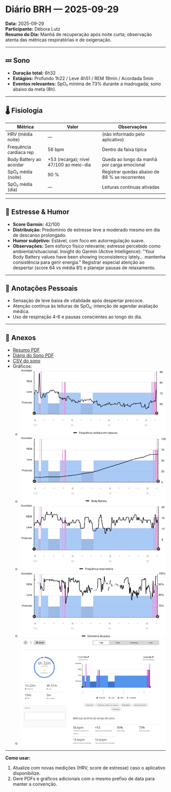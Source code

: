 # Diário BRH — 2025-09-29

**Data:** 2025-09-29  
**Participante:** Débora Lutz  
**Resumo do Dia:** Manhã de recuperação após noite curta; observação atenta das métricas respiratórias e de oxigenação.

---

## 💤 Sono
- **Duração total:** 6h32
- **Estágios:** Profundo 1h22 / Leve 4h51 / REM 19min / Acordada 5min
- **Eventos relevantes:** SpO₂ mínima de 73% durante a madrugada; sono abaixo da meta (8h).

---

## 🌡️ Fisiologia
| Métrica                 | Valor          | Observações                                      |
|-------------------------|----------------|--------------------------------------------------|
| HRV (média noite)       | —              | (não informado pelo aplicativo)                  |
| Frequência cardíaca rep | 56 bpm         | Dentro da faixa típica                           |
| Body Battery ao acordar | +53 (recarga); nível 47/100 ao meio-dia | Queda ao longo da manhã por carga emocional |
| SpO₂ média (noite)      | 90 %           | Registrar quedas abaixo de 88 % se recorrentes   |
| SpO₂ média (dia)        | —              | Leituras contínuas ativadas                      |

---

## 🧠 Estresse & Humor
- **Score Garmin:** 42/100
- **Distribuição:** Predomínio de estresse leve a moderado mesmo em dia de descanso prolongado.
- **Humor subjetivo:** Estável, com foco em autorregulação suave.
- **Observações:** Sem esforço físico relevante; estresse percebido como ambiental/situacional. Insight do Garmin (Active Intelligence): "Your Body Battery values have been showing inconsistency lately... mantenha consistência para gerir energia." Registrar especial atenção ao despertar (score 64 vs média 81) e planejar pausas de relaxamento.

---

## 📝 Anotações Pessoais
- Sensação de leve baixa de vitalidade após despertar precoce.
- Atenção contínua às leituras de SpO₂; intenção de agendar avaliação médica.
- Uso de respiração 4-6 e pausas conscientes ao longo do dia.

---

## 📎 Anexos
- [Resumo PDF](2025-09-29-resumo-diario.pdf)
- [Diário do Sono PDF](2025-09-29-sono.pdf)
- [CSV do sono](2025-09-29-sono.csv)
- Gráficos:  
  - ![Frequência Cardíaca](2025-09-29-fc.png)
  - ![Body Battery](2025-09-29-body-battery-sono.png)
  - ![Respiração](2025-09-29-fr-sono.png)
  - ![SpO₂](2025-09-29-spo-sono.png)
  - ![Arquitetura do Sono](2025-09-29-sono.png)

---

**Como usar:**
1. Atualize com novas medições (HRV, score de estresse) caso o aplicativo disponibilize.
2. Gere PDFs e gráficos adicionais com o mesmo prefixo de data para manter a convenção.

